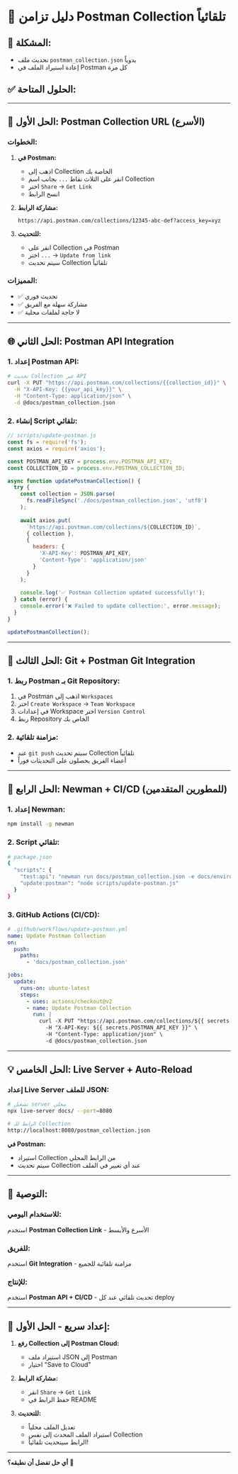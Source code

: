 # 🔄 دليل تزامن Postman Collection تلقائياً

## 🎯 **المشكلة:**
- تحديث ملف `postman_collection.json` يدوياً
- إعادة استيراد الملف في Postman كل مرة

## ✅ **الحلول المتاحة:**

---

## 🔗 **الحل الأول: Postman Collection URL (الأسرع)**

### **الخطوات:**

1. **في Postman:**
   - اذهب إلى Collection الخاصة بك
   - انقر على الثلاث نقاط `...` بجانب اسم Collection
   - اختر `Share` → `Get Link`
   - انسخ الرابط

2. **مشاركة الرابط:**
   ```
   https://api.postman.com/collections/12345-abc-def?access_key=xyz
   ```

3. **للتحديث:**
   - انقر على Collection في Postman
   - اختر `...` → `Update from link`
   - سيتم تحديث Collection تلقائياً

### **المميزات:**
- ✅ تحديث فوري
- ✅ مشاركة سهلة مع الفريق
- ✅ لا حاجة لملفات محلية

---

## 🌐 **الحل الثاني: Postman API Integration**

### **1. إعداد Postman API:**

```bash
# تحديث Collection عبر API
curl -X PUT "https://api.postman.com/collections/{{collection_id}}" \
  -H "X-API-Key: {{your_api_key}}" \
  -H "Content-Type: application/json" \
  -d @docs/postman_collection.json
```

### **2. إنشاء Script تلقائي:**

```javascript
// scripts/update-postman.js
const fs = require('fs');
const axios = require('axios');

const POSTMAN_API_KEY = process.env.POSTMAN_API_KEY;
const COLLECTION_ID = process.env.POSTMAN_COLLECTION_ID;

async function updatePostmanCollection() {
  try {
    const collection = JSON.parse(
      fs.readFileSync('./docs/postman_collection.json', 'utf8')
    );
    
    await axios.put(
      `https://api.postman.com/collections/${COLLECTION_ID}`,
      { collection },
      {
        headers: {
          'X-API-Key': POSTMAN_API_KEY,
          'Content-Type': 'application/json'
        }
      }
    );
    
    console.log('✅ Postman Collection updated successfully!');
  } catch (error) {
    console.error('❌ Failed to update collection:', error.message);
  }
}

updatePostmanCollection();
```

---

## 📁 **الحل الثالث: Git + Postman Git Integration**

### **1. ربط Postman بـ Git Repository:**

1. في Postman اذهب إلى `Workspaces`
2. اختر `Create Workspace` → `Team Workspace`
3. في إعدادات Workspace اختر `Version Control`
4. ربط Repository الخاص بك

### **2. مزامنة تلقائية:**
- عند `git push` سيتم تحديث Collection تلقائياً
- أعضاء الفريق يحصلون على التحديثات فوراً

---

## 🚀 **الحل الرابع: Newman + CI/CD (للمطورين المتقدمين)**

### **1. إعداد Newman:**

```bash
npm install -g newman
```

### **2. Script تلقائي:**

```bash
# package.json
{
  "scripts": {
    "test:api": "newman run docs/postman_collection.json -e docs/environment.json",
    "update:postman": "node scripts/update-postman.js"
  }
}
```

### **3. GitHub Actions (CI/CD):**

```yaml
# .github/workflows/update-postman.yml
name: Update Postman Collection
on:
  push:
    paths:
      - 'docs/postman_collection.json'

jobs:
  update:
    runs-on: ubuntu-latest
    steps:
      - uses: actions/checkout@v2
      - name: Update Postman Collection
        run: |
          curl -X PUT "https://api.postman.com/collections/${{ secrets.COLLECTION_ID }}" \
            -H "X-API-Key: ${{ secrets.POSTMAN_API_KEY }}" \
            -H "Content-Type: application/json" \
            -d @docs/postman_collection.json
```

---

## 💡 **الحل الخامس: Live Server + Auto-Reload**

### **إعداد Live Server للملف JSON:**

```bash
# تشغيل server محلي
npx live-server docs/ --port=8080

# الرابط للـ Collection
http://localhost:8080/postman_collection.json
```

**في Postman:**
- استيراد Collection من الرابط المحلي
- سيتم تحديث Collection عند أي تغيير في الملف

---

## 🎯 **التوصية:**

### **للاستخدام اليومي:**
استخدم **Postman Collection Link** - الأسرع والأبسط

### **للفريق:**
استخدم **Git Integration** - مزامنة تلقائية للجميع

### **للإنتاج:**
استخدم **Postman API + CI/CD** - تحديث تلقائي عند كل deploy

---

## 🔧 **إعداد سريع - الحل الأول:**

1. **رفع Collection إلى Postman Cloud:**
   - استيراد ملف JSON إلى Postman
   - اختيار "Save to Cloud"

2. **مشاركة الرابط:**
   - انقر `Share` → `Get Link`
   - حفظ الرابط في README

3. **للتحديث:**
   - تعديل الملف محلياً
   - استيراد الملف المحدث إلى نفس Collection
   - الرابط سيتحديث تلقائياً!

---

**أي حل تفضل أن نطبقه؟** 🤔

